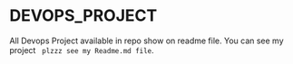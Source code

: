 # DEVOPS_PROJECT
All Devops Project available in repo show on readme file. You can see my project ``` plzzz see my Readme.md file```.

